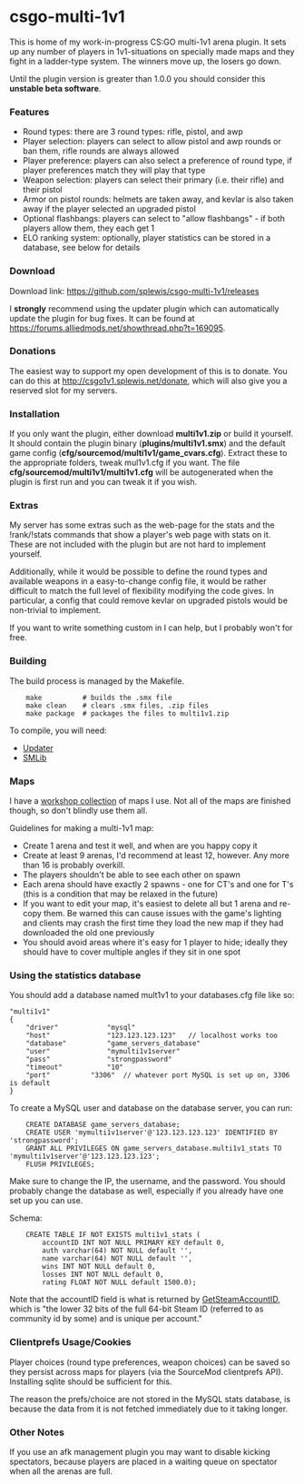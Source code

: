 csgo-multi-1v1
=======================================
This is home of my work-in-progress CS:GO multi-1v1 arena plugin. It sets up any number of players in 1v1-situations on specially made maps and they fight in a ladder-type system. The winners move up, the losers go down.

Until the plugin version is greater than 1.0.0 you should consider this **unstable beta software**.


### Features
- Round types: there are 3 round types: rifle, pistol, and awp
- Player selection: players can select to allow pistol and awp rounds or ban them, rifle rounds are always allowed
- Player preference: players can also select a preference of round type, if player preferences match they will play that type
- Weapon selection: players can select their primary (i.e. their rifle) and their pistol
- Armor on pistol rounds: helmets are taken away, and kevlar is also taken away if the player selected an upgraded pistol
- Optional flashbangs: players can select to "allow flashbangs" - if both players allow them, they each get 1
- ELO ranking system: optionally, player statistics can be stored in a database, see below for details



### Download
Download link: https://github.com/splewis/csgo-multi-1v1/releases

I **strongly** recommend using the updater plugin which can automatically update the plugin for bug fixes. It can be found at https://forums.alliedmods.net/showthread.php?t=169095.



### Donations
The easiest way to support my open development of this is to donate. You can do this at http://csgo1v1.splewis.net/donate, which will also give you a reserved slot for my servers.



### Installation
If you only want the plugin, either download **multi1v1.zip** or build it yourself.
It should contain the plugin binary (**plugins/multi1v1.smx**) and the default game config (**cfg/sourcemod/multi1v1/game_cvars.cfg**).
Extract these to the appropriate folders, tweak mul1v1.cfg if you want. The file **cfg/sourcemod/multi1v1/multi1v1.cfg** will be autogenerated when the plugin is first run and you can tweak it if you wish.

### Extras
My server has some extras such as the web-page for the stats and the !rank/!stats commands that show a player's web page with stats on it.
These are not included with the plugin but are not hard to implement yourself.

Additionally, while it would be possible to define the round types and available weapons in a easy-to-change config file, it would be rather difficult to match
the full level of flexibility modifying the code gives. In particular, a config that could remove kevlar on upgraded pistols would be non-trivial to implement.

If you want to write something custom in I can help, but I probably won't for free.



### Building
The build process is managed by the Makefile.

		make          # builds the .smx file
		make clean    # clears .smx files, .zip files
		make package  # packages the files to multi1v1.zip

To compile, you will need:
- [Updater](https://forums.alliedmods.net/showthread.php?t=169095)
- [SMLib](http://www.sourcemodplugins.org/smlib/)


### Maps
I have a [workshop collection](http://steamcommunity.com/sharedfiles/filedetails/?id=249376192) of maps I use. Not all of the maps are finished though, so don't blindly use them all.

Guidelines for making a multi-1v1 map:
- Create 1 arena and test it well, and when are you happy copy it
- Create at least 9 arenas, I'd recommend at least 12, however. Any more than 16 is probably overkill.
- The players shouldn't be able to see each other on spawn
- Each arena should have exactly 2 spawns - one for CT's and one for T's (this is a condition that may be relaxed in the future)
- If you want to edit your map, it's easiest to delete all but 1 arena and re-copy them. Be warned this can cause issues with the game's lighting and clients may crash the first time they load the new map if they had downloaded the old one previously
- You should avoid areas where it's easy for 1 player to hide; ideally they should have to cover multiple angles if they sit in one spot



### Using the statistics database
You should add a database named mult1v1 to your databases.cfg file like so:

	"multi1v1"
	{
		"driver"			"mysql"
		"host"				"123.123.123.123"	// localhost works too
		"database"			"game_servers_database"
		"user"				"mymulti1v1server"
		"pass"				"strongpassword"
		"timeout"			"10"
		"port"			"3306"	// whatever port MySQL is set up on, 3306 is default
	}

To create a MySQL user and database on the database server, you can run:

		CREATE DATABASE game_servers_database;
		CREATE USER 'mymulti1v1server'@'123.123.123.123' IDENTIFIED BY 'strongpassword';
		GRANT ALL PRIVILEGES ON game_servers_database.multi1v1_stats TO 'mymulti1v1server'@'123.123.123.123';
		FLUSH PRIVILEGES;

Make sure to change the IP, the username, and the password. You should probably change the database as well, especially if you already have one set up you can use.

Schema:

		CREATE TABLE IF NOT EXISTS multi1v1_stats (
			accountID INT NOT NULL PRIMARY KEY default 0,
			auth varchar(64) NOT NULL default '',
			name varchar(64) NOT NULL default '',
			wins INT NOT NULL default 0,
			losses INT NOT NULL default 0,
			rating FLOAT NOT NULL default 1500.0);


Note that the accountID field is what is returned by [GetSteamAccountID](https://wiki.alliedmods.net/SourceMod_1.5.0_API_Changes#Clients), which is "the lower 32 bits of the full 64-bit Steam ID (referred to as community id by some) and is unique per account."



### Clientprefs Usage/Cookies
Player choices (round type preferences, weapon choices) can be saved so they persist across maps for players (via the SourceMod clientprefs API).
Installing sqlite should be sufficient for this.

The reason the prefs/choice are not stored in the MySQL stats database, is because the data from it is not fetched immediately due to it taking longer.

### Other Notes
If you use an afk management plugin you may want to disable kicking spectators, because players are placed in a waiting queue on spectator when all the arenas are full.

